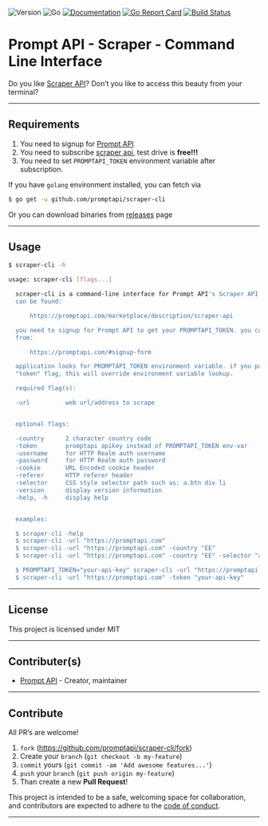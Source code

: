 ![Version](https://img.shields.io/badge/version-0.1.0-orange.svg)
![Go](https://img.shields.io/badge/go-1.15.1-black.svg)
[![Documentation](https://godoc.org/github.com/promptapi/scraper-cli?status.svg)](https://pkg.go.dev/github.com/promptapi/scraper-cli)
[![Go Report Card](https://goreportcard.com/badge/github.com/promptapi/scraper-cli)](https://goreportcard.com/report/github.com/promptapi/scraper-cli)
[![Build Status](https://travis-ci.org/promptapi/scraper-cli.svg?branch=main)](https://travis-ci.org/promptapi/scraper-cli)

# Prompt API - Scraper - Command Line Interface

Do you like [Scraper API][scraper-api]? Don’t you like to access this beauty
from your terminal?

---

## Requirements

1. You need to signup for [Prompt API][promptapi-signup]
1. You need to subscribe [scraper api][scraper-api], test drive is **free!!!**
1. You need to set `PROMPTAPI_TOKEN` environment variable after subscription.

If you have `golang` environment installed, you can fetch via

```bash
$ go get -u github.com/promptapi/scraper-cli
```

Or you can download binaries from [releases][releases] page

---

## Usage

```bash
$ scraper-cli -h

usage: scraper-cli [flags...]

  scraper-cli is a command-line interface for Prompt API's Scraper API. Details
  can be found:

      https://promptapi.com/marketplace/description/scraper-api

  you need to signup for Prompt API to get your PROMPTAPI_TOKEN. you can signup
  from:

      https://promptapi.com/#signup-form

  application looks for PROMPTAPI_TOKEN environment variable. if you pass 
  "token" flag, this will override environment variable lookup.

  required flag(s):

  -url          web url/address to scrape


  optional flags:

  -country      2 character country code
  -token        promptapi apikey instead of PROMPTAPI_TOKEN env-var
  -username     for HTTP Realm auth username
  -password     for HTTP Realm auth password
  -cookie       URL Encoded cookie header
  -referer      HTTP referer header
  -selector     CSS style selector path such as: a.btn div li
  -version      display version information
  -help, -h     display help


  examples:

  $ scraper-cli -help
  $ scraper-cli -url "https://promptapi.com"
  $ scraper-cli -url "https://promptapi.com" -country "EE"
  $ scraper-cli -url "https://promptapi.com" -country "EE" -selector "a.btn div li"

  $ PROMPTAPI_TOKEN="your-api-key" scraper-cli -url "https://promptapi.com"
  $ scraper-cli -url "https://promptapi.com" -token "your-api-key"
```

---

## License

This project is licensed under MIT

---

## Contributer(s)

* [Prompt API](https://github.com/promptapi) - Creator, maintainer

---

## Contribute

All PR’s are welcome!

1. `fork` (https://github.com/promptapi/scraper-cli/fork)
1. Create your `branch` (`git checkout -b my-feature`)
1. `commit` yours (`git commit -am 'Add awesome features...'`)
1. `push` your `branch` (`git push origin my-feature`)
1. Than create a new **Pull Request**!

This project is intended to be a safe,
welcoming space for collaboration, and contributors are expected to adhere to
the [code of conduct][coc].

---

[scraper-api]:      https://promptapi.com/marketplace/description/scraper-api
[promptapi-signup]: https://promptapi.com/#signup-form
[coc]:              https://github.com/promptapi/scraper-cli/blob/main/CODE_OF_CONDUCT.md
[releases]:         https://github.com/promptapi/scraper-cli/releases